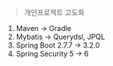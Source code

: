 > 개인프로젝트 고도화

1. Maven → Gradle
2. Mybatis → Querydsl, JPQL
3. Spring Boot 2.7.7 → 3.2.0
4. Spring Security 5 → 6